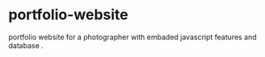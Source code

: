 # portfolio-website
portfolio website for a photographer with embaded javascript features and database .
